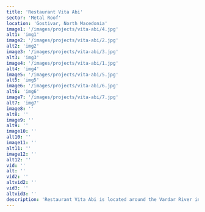 ```yaml
---
title: 'Restaurant Vita Abi'
sector: 'Metal Roof'
location: 'Gostivar, North Macedonia'
image1: '/images/projects/vita-abi/4.jpg'
alt1: 'img1'
image2: '/images/projects/vita-abi/2.jpg'
alt2: 'img2'
image3: '/images/projects/vita-abi/3.jpg'
alt3: 'img3'
image4: '/images/projects/vita-abi/1.jpg'
alt4: 'img4'
image5: '/images/projects/vita-abi/5.jpg'
alt5: 'img5'
image6: '/images/projects/vita-abi/6.jpg'
alt6: 'img6'
image7: '/images/projects/vita-abi/7.jpg'
alt7: 'img7'
image8: ''
alt8: ''
image9: ''
alt9: ''
image10: ''
alt10: ''
image11: ''
alt11: ''
image12: ''
alt12: ''
vid: ''
alt: ''
vid2: ''
altvid2: ''
vid3: ''
altvid3: ''
description: 'Restaurant Vita Abi is located around the Vardar River in Gostivar, built with metal construction and quality sandwich panels'
---
```

